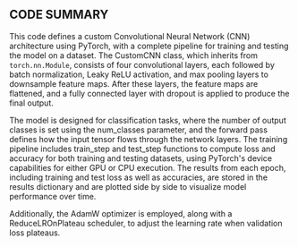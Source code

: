 ## CODE SUMMARY

This code defines a custom Convolutional Neural Network (CNN) architecture using PyTorch, with a complete pipeline for training and testing the model on a dataset. 
The CustomCNN class, which inherits from `torch.nn.Module`, consists of four convolutional layers, each followed by batch normalization, Leaky ReLU activation, and max pooling layers to downsample feature maps. 
After these layers, the feature maps are flattened, and a fully connected layer with dropout is applied to produce the final output. 


The model is designed for classification tasks, where the number of output classes is set using the num_classes parameter, and the forward pass defines how the input tensor flows through the network layers. 
The training pipeline includes train_step and test_step functions to compute loss and accuracy for both training and testing datasets, using PyTorch's device capabilities for either GPU or CPU execution. 
The results from each epoch, including training and test loss as well as accuracies, are stored in the results dictionary and are plotted side by side to visualize model performance over time.


Additionally, the AdamW optimizer is employed, along with a ReduceLROnPlateau scheduler, to adjust the learning rate when validation loss plateaus. 









